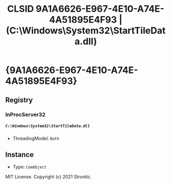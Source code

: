 ﻿---
title: "CLSID 9A1A6626-E967-4E10-A74E-4A51895E4F93 | (C:\\Windows\\System32\\StartTileData.dll)"
excerpt: What is COM-Object CLSID 9A1A6626-E967-4E10-A74E-4A51895E4F93?
---

# {9A1A6626-E967-4E10-A74E-4A51895E4F93}


## Registry


### InProcServer32

##### `C:\Windows\System32\StartTileData.dll`
* ThreadingModel: `Both`

## Instance

* Type: `ComObject`

MIT License. Copyright (c) 2021 Strontic.


